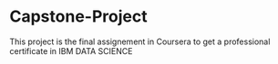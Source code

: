 # Capstone-Project
This project is the final assignement in Coursera to get a professional certificate in IBM DATA SCIENCE 
